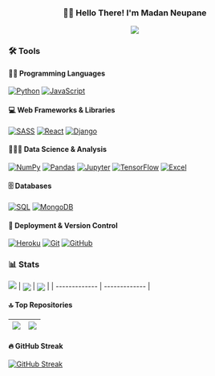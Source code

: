 <h3 align="center">👋🏻 Hello There! I'm Madan Neupane</h3>
<p align="center">
  <img src="https://readme-typing-svg.herokuapp.com/?lines=Computer+Science+Graduate;Freelance+Web+Developer;Aspiring+Data+Scientist;&font=Exo%202&center=true&width=380&height=50">
</p>

### 🛠️ Tools
#### 👨‍💻 Programming Languages
<p>
<a href="https://github.com/search?q=user%3AMadanNeupane+language%3Apython"><img alt="Python" src="https://img.shields.io/badge/Python-14354C.svg?logo=python&logoColor=white"></a>
<a href="https://github.com/search?q=user%3AMadanNeupane+language%3Ajavascript"><img alt="JavaScript" src="https://img.shields.io/badge/JavaScript-F7DF1E.svg?logo=javascript&logoColor=black"></a>
</p>

#### 💻 Web Frameworks & Libraries
<p>
<a href="https://github.com/search?q=user%3AMadanNeupane+language%3Asass"><img alt="SASS" src="https://img.shields.io/badge/Sass-hotpink.svg?logo=SASS&logoColor=white"></a>
<a href="#"><img alt="React" src="https://img.shields.io/badge/React-20232a.svg?logo=react&logoColor=%2361DAFB"></a>
<a href="#"><img alt="Django" src=https://img.shields.io/badge/django-%23092E20.svg?logo=django&logoColor=white"></a>
</p>

#### 👨🏻‍🔬 Data Science & Analysis
<p>
<a href="#"><img alt="NumPy" src="https://img.shields.io/badge/Numpy-013243.svg?logo=numpy&logoColor=white"></a>
<a href="#"><img alt="Pandas" src="https://img.shields.io/badge/Pandas-150458.svg?logo=pandas&logoColor=white"></a>
<a href="#"><img alt="Jupyter" src="https://img.shields.io/badge/Jupyter-F37626.svg?logo=Jupyter&logoColor=white"></a>
<a href="#"><img alt="TensorFlow" src="https://img.shields.io/badge/TensorFlow-FF6F00.svg?logo=TensorFlow&logoColor=white"></a>
<a href="#"><img alt="Excel" src="https://img.shields.io/badge/Microsoft_Excel-217346.svg?logo=microsoft-excel&logoColor=white"></a>
</p>

#### 🗄️ Databases
<p>
<a href="https://github.com/search?q=user%3AMadanNeupane+language%3Asql"><img alt="SQL" src="https://custom-icon-badges.herokuapp.com/badge/SQL-025E8C.svg?logo=database&logoColor=white"></a>
<a href="#"><img alt="MongoDB" src ="https://img.shields.io/badge/MongoDB-4ea94b.svg?logo=mongodb&logoColor=white"></a>
</p>

#### 🚀 Deployment & Version Control
<p>
<a href="#"><img alt="Heroku" src="https://img.shields.io/badge/Heroku-430098.svg?logo=heroku&logoColor=white"></a>
<a href="#"><img alt="Git" src="https://img.shields.io/badge/Git-F05033.svg?logo=git&logoColor=white"></a>
<a href="#"><img alt="GitHub" src="https://img.shields.io/badge/github-%23121011.svg?logo=github&logoColor=white"></a>
</p>

### 📊 Stats
![](https://komarev.com/ghpvc/?username=MadanNeupane&color=brightgreen)
| <a><img align="center" src="https://github-readme-stats.vercel.app/api?username=MadanNeupane&line_height=33&show_icons=true&theme=radical" /></a> | <a><img align="center" src="https://github-readme-stats.vercel.app/api/top-langs/?username=MadanNeupane&langs_count=4&card_width=400&theme=radical" /></a> | 
| ------------- | ------------- |

#### 🔝 Top Repositories
| <a href="https://github.com/MadanNeupane/College-Finder"><img align="center" src="https://github-readme-stats.vercel.app/api/pin/?username=MadanNeupane&repo=College-Finder&theme=radical" /></a> | <a href="https://github.com/MadanNeupane/Portfolio-V1.0"><img align="center" src="https://github-readme-stats.vercel.app/api/pin/?username=MadanNeupane&repo=Portfolio-V1.0&theme=radical" /></a> | 
| ------------- | ------------- |

#### 🔥 GitHub Streak
[![GitHub Streak](http://github-readme-streak-stats.herokuapp.com?user=MadanNeupane&theme=radical&date_format=M%20j%5B%2C%20Y%5D)](https://git.io/streak-stats)
